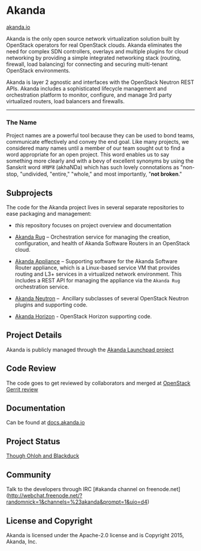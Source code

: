 # Akanda
[akanda.io](https://akanda.io)

Akanda is the only open source network virtualization solution built by OpenStack 
operators for real OpenStack clouds. Akanda eliminates the need for complex SDN 
controllers, overlays and multiple plugins for cloud networking by providing a
simple integrated networking stack (routing, firewall, load balancing) for 
connecting and securing multi-tenant OpenStack environments. 

Akanda is layer 2 agnostic and interfaces with the OpenStack Neutron REST APIs.
Akanda includes a sophisticated lifecycle management and orchestration platform
to monitor, configure, and manage 3rd party virtualized routers, load balancers
and firewalls.

----

### The Name

Project names are a powerful tool because they can be used to bond teams,
communicate effectively and convey the end goal. Like many projects, we
considered many names until a member of our team sought out to find a word
appropriate for an open project. This word enables us to say something more
clearly and with a bevy of excellent synonyms by using the Sanskrit word
अखण्ड (akhaNDa) which has such lovely connotations as "non-stop, "undivided,
"entire," "whole," and most importantly, "**not broken**."


## Subprojects

The code for the Akanda project lives in several separate repositories to ease
packaging and management:


  * *this* repository focuses on project overview and documentation

  * [Akanda Rug](https://github.com/openstack/akanda-rug) – Orchestration
    service for managing the creation, configuration, and health of Akanda
    Software Routers in an OpenStack cloud.

  * [Akanda Appliance](https://github.com/openstack/akanda-appliance) –
    Supporting software for the Akanda Software Router appliance, which is
    a Linux-based service VM that provides routing and L3+ services in
    a virtualized network environment. This includes a REST API for managing
    the appliance via the `Akanda Rug` orchestration service.

  * [Akanda Neutron](https://github.com/openstack/akanda-neutron) – 
    Ancillary subclasses of several OpenStack Neutron plugins and supporting code.

  * [Akanda Horizon](https://github.com/openstack/akanda-horizon) -
    OpenStack Horizon supporting code.


## Project Details

Akanda is publicly managed through the [Akanda Launchpad project](https://launchpad.net/akanda)


## Code Review

The code goes to get reviewed by collaborators and merged at
[OpenStack Gerrit review](https://review.openstack.org)

## Documentation

Can be found at [docs.akanda.io](http://docs.akanda.io)


## Project Status

[Though Ohloh and Blackduck](https://www.openhub.net/p/akanda)


## Community

Talk to the developers through IRC [#akanda channel on freenode.net]
(http://webchat.freenode.net/?randomnick=1&channels=%23akanda&prompt=1&uio=d4)


## License and Copyright

Akanda is licensed under the Apache-2.0 license and is Copyright 2015,
Akanda, Inc.
